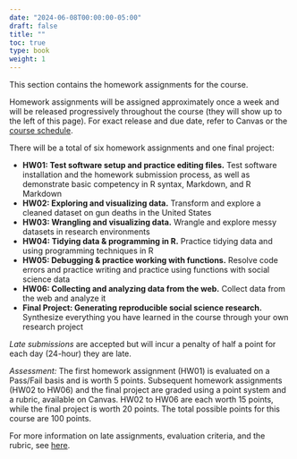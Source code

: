 ```yaml
---
date: "2024-06-08T00:00:00-05:00"
draft: false
title: ""
toc: true
type: book
weight: 1
---
```


<!--
---
header:
  caption: ""
  image: ""
title: Homework assignments
view: 2
type: post
draft: false
---
-->

This section contains the homework assignments for the course. 

Homework assignments will be assigned approximately once a week and will be released progressively throughout the course (they will show up to the left of this page). For exact release and due date, refer to Canvas or the [course schedule](https://docs.google.com/spreadsheets/d/1h7_TmhUr5k7BGT3h-F4VJMUEEUtvvhqw/edit?usp=sharing&ouid=112534119211880791899&rtpof=true&sd=true). 

There will be a total of six homework assignments and one final project:

- **HW01: Test software setup and practice editing files.** Test software installation and the homework submission process, as well as demonstrate basic competency in R syntax, Markdown, and R Markdown
- **HW02: Exploring and visualizing data.** Transform and explore a cleaned dataset on gun deaths in the United States
- **HW03: Wrangling and visualizing data.** Wrangle and explore messy datasets in research environments
- **HW04: Tidying data & programming in R.** Practice tidying data and using programming techniques in R
- **HW05: Debugging & practice working with functions.** Resolve code errors and practice writing and practice using functions with social science data 
- **HW06: Collecting and analyzing data from the web.** Collect data from the web and analyze it
- **Final Project: Generating reproducible social science research.** Synthesize everything you have learned in the course through your own research project

*Late submissions* are accepted but will incur a penalty of half a point for each day (24-hour) they are late.

*Assessment:* The first homework assignment (HW01) is evaluated on a Pass/Fail basis and is worth 5 points. Subsequent homework assignments (HW02 to HW06) and the final project are graded using a point system and a rubric, available on Canvas. HW02 to HW06 are each worth 15 points, while the final project is worth 20 points. The total possible points for this course are 100 points.

For more information on late assignments, evaluation criteria, and the rubric, see [here](https://computing-soc-sci.netlify.app/faq/homework-evaluations/).